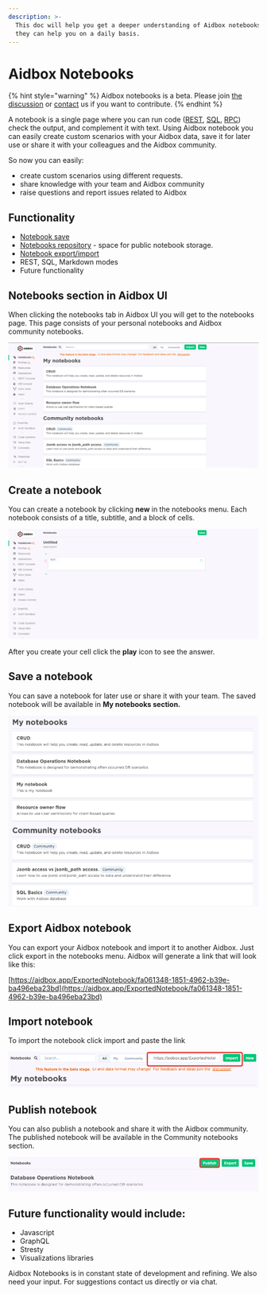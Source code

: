 ```yaml
---
description: >-
  This doc will help you get a deeper understanding of Aidbox notebooks and how
  they can help you on a daily basis.
---
```


# Aidbox Notebooks

{% hint style="warning" %}
Aidbox notebooks is a beta. Please join [the discussion](https://github.com/Aidbox/Issues/discussions/412) or [contact](../contact-us.md) us if you want to contribute.
{% endhint %}

A notebook is a single page where you can run code \([REST](../api-1/api/), [SQL](../modules-1/aidbox-search/usdpsql.md), [RPC](../api-1/rpc-api.md)\) check the output, and complement it with text. Using Aidbox notebook you can easily create custom scenarios with your Aidbox data, save it for later use or share it with your colleagues and the Aidbox community.

So now you can easily:

* create custom scenarios using different requests.
* share knowledge with your team and Aidbox community
* raise questions and report issues related to Aidbox

## **Functionality**

* [Notebook save ](notebooks.md#save-a-notebook)
* [Notebooks repository](notebooks.md#publish-notebook) - space for public notebook storage.
* [Notebook export/import ](notebooks.md#export-aidbox-notebook)
* REST, SQL, Markdown modes
* Future functionality

## Notebooks section in Aidbox UI

When clicking the notebooks tab in Aidbox UI you will get to the notebooks page. This page consists of your personal notebooks and Aidbox community notebooks.

![](../.gitbook/assets/2021-09-03_09-49-41.png)

## Create a notebook

You can create a notebook by clicking **new** in the notebooks menu. Each notebook consists of a title, subtitle, and a block of cells.

![New Aidbox notebook](../.gitbook/assets/2021-09-03_09-47-33.png)

After you create your cell click the **play** icon to see the answer.

## Save a notebook

You can save a notebook for later use or share it with your team. The saved notebook will be available in **My notebooks section.**

![Aidbox notebooks: personal and community](../.gitbook/assets/2021-09-03_09-59-55.png)

## Export Aidbox notebook

You can export your Aidbox notebook and import it to another Aidbox. Just click export in the notebooks menu. Aidbox will generate a link that will look like this:

[https://aidbox.app/ExportedNotebook/fa061348-1851-4962-b39e-ba496eba23bd](https://aidbox.app/ExportedNotebook/fa061348-1851-4962-b39e-ba496eba23bd)

## Import notebook

To import the notebook click import and paste the link

![Import Aidbox notebok](../.gitbook/assets/2021-09-03_10-05-53.png)

## Publish notebook

You can also publish a notebook and share it with the Aidbox community. The published notebook will be available in the Community notebooks section.

![Publish Aidbox notebook](../.gitbook/assets/2021-09-03_10-13-27.png)

## **Future functionality would include:**

* Javascript
* GraphQL
* Stresty
* Visualizations libraries 

Aidbox Notebooks is in constant state of development and refining. We also need your input. For suggestions contact us directly or via chat.

